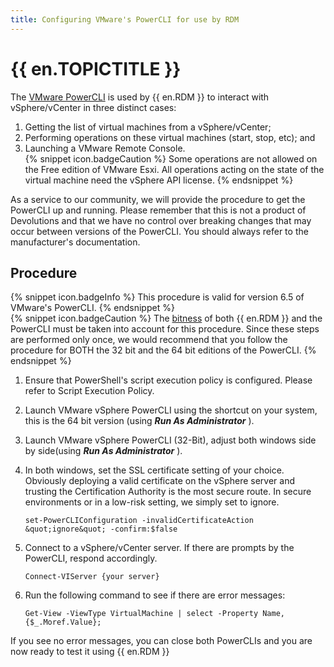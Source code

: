 ```yaml
---
title: Configuring VMware's PowerCLI for use by RDM
---
```

# {{ en.TOPICTITLE }}
The [VMware PowerCLI](http://www.vmware.com/support/developer/PowerCLI/index.html) is used by {{ en.RDM }} to interact with vSphere/vCenter in three distinct cases:
1. Getting the list of virtual machines from a vSphere/vCenter;
1. Performing operations on these virtual machines (start, stop, etc); and
1. Launching a VMware Remote Console.  
{% snippet icon.badgeCaution %}
Some operations are not allowed on the Free edition of VMware Esxi. All operations acting on the state of the virtual machine need the vSphere API license.
{% endsnippet %}  

As a service to our community, we will provide the procedure to get the PowerCLI up and running. Please remember that this is not a product of Devolutions and that we have no control over breaking changes that may occur between versions of the PowerCLI. You should always refer to the manufacturer&apos;s documentation.
## Procedure  
{% snippet icon.badgeInfo %}
This procedure is valid for version 6.5 of VMware&apos;s PowerCLI.
{% endsnippet %}  
{% snippet icon.badgeCaution %}
The [bitness](https://en.wiktionary.org/wiki/bitness) of both {{ en.RDM }} and the PowerCLI must be taken into account for this procedure. Since these steps are performed only once, we would recommend that you follow the procedure for BOTH the 32 bit and the 64 bit editions of the PowerCLI.
{% endsnippet %}  

1. Ensure that PowerShell&apos;s script execution policy is configured. Please refer to Script Execution Policy.
1. Launch VMware vSphere PowerCLI using the shortcut on your system, this is the 64 bit version (using ***Run As Administrator*** ).
1. Launch VMware vSphere PowerCLI (32-Bit), adjust both windows side by side(using ***Run As Administrator*** ).
1. In both windows, set the SSL certificate setting of your choice. Obviously deploying a valid certificate on the vSphere server and trusting the Certification Authority is the most secure route. In secure environments or in a low-risk setting, we simply set to ignore.  

    `set-PowerCLIConfiguration -invalidCertificateAction &quot;ignore&quot; -confirm:$false`
5. Connect to a vSphere/vCenter server. If there are prompts by the PowerCLI, respond accordingly.  

    `Connect-VIServer {your server}`
6. Run the following command to see if there are error messages:  

    `Get-View -ViewType VirtualMachine | select -Property Name, {$_.Moref.Value};`  

If you see no error messages, you can close both PowerCLIs and you are now ready to test it using {{ en.RDM }}
